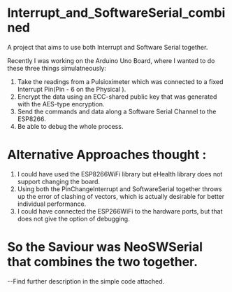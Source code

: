 # Interrupt_and_SoftwareSerial_combined
A project that aims to use both Interrupt and Software Serial together.

Recently I was working on the Arduino Uno Board, where I wanted to do these three things simulatneously:
  1. Take the readings from a Pulsioximeter which was connected to a fixed Interrupt Pin(Pin - 6 on the Physical ).
  2. Encrypt the data using an ECC-shared public key that was generated with the AES-type encryption.
  3. Send the commands and data along a Software Serial Channel to the ESP8266.
  4. Be able to debug the whole process.

# Alternative Approaches thought :
  1. I could have used the ESP8266WiFi library but eHealth library does not support changing the board.
  2. Using both the PinChangeInterrupt and SoftwareSerial together throws up the error of clashing of vectors, which is actually desirable for better individual performance.
  3. I could have connected the ESP266WiFi to the hardware ports, but that does not give the option of debugging.
# So the Saviour was NeoSWSerial that combines the two together.
  --Find further description in the simple code attached.
